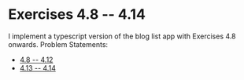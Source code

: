 # Exercises 4.8 -- 4.14

I implement a typescript version of the blog list app with Exercises 4.8 onwards.
Problem Statements:
- [4.8 -- 4.12](https://fullstackopen.com/en/part4/testing_the_backend#exercises-4-8-4-12)
- [4.13 -- 4.14](https://fullstackopen.com/en/part4/testing_the_backend#exercises-4-13-4-14)
